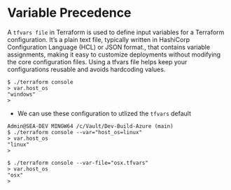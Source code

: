 # Variable Precedence

A ```tfvars file``` in Terraform is used to define input variables for a Terraform configuration. It’s a plain text file, typically written in HashiCorp Configuration Language (HCL) or JSON format., that contains variable assignments, making it easy to customize deployments without modifying the core configuration files. Using a tfvars file helps keep your configurations reusable and avoids hardcoding values.

```hcl
$ ./terraform console
> var.host_os
"windows"
>
```
- We can use these configuration to utlized the ```tfvars``` default
```hcl
Admin@SEA-DEV MINGW64 /c/Vault/Dev-Build-Azure (main)
$ ./terraform console --var="host_os=linux"
> var.host_os
"linux"
>

$ ./terraform console --var-file="osx.tfvars"
> var.host_os
"osx"
>
```
